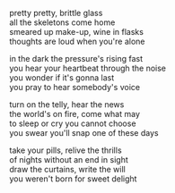 pretty pretty, brittle glass  
all the skeletons come home  
smeared up make-up, wine in flasks  
thoughts are loud when you're alone  
  
in the dark the pressure's rising fast  
you hear your heartbeat through the noise  
you wonder if it's gonna last  
you pray to hear somebody's voice  
  
turn on the telly, hear the news  
the world's on fire, come what may  
to sleep or cry you cannot choose  
you swear you'll snap one of these days  
  
take your pills, relive the thrills  
of nights without an end in sight  
draw the curtains, write the will  
you weren't born for sweet delight  